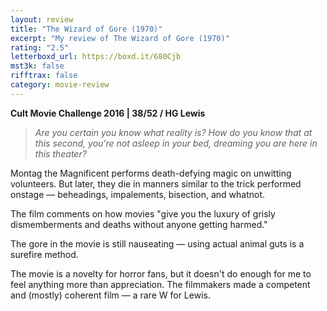 ```yaml
---
layout: review
title: "The Wizard of Gore (1970)"
excerpt: "My review of The Wizard of Gore (1970)"
rating: "2.5"
letterboxd_url: https://boxd.it/680Cjb
mst3k: false
rifftrax: false
category: movie-review
---
```


<b>Cult Movie Challenge 2016 | 38/52 / HG Lewis</b>

<blockquote><i>Are you certain you know what reality is? How do you know that at this second, you're not asleep in your bed, dreaming you are here in this theater?</i></blockquote>
Montag the Magnificent performs death-defying magic on unwitting volunteers. But later, they die in manners similar to the trick performed onstage — beheadings, impalements, bisection, and whatnot.

The film comments on how movies "give you the luxury of grisly dismemberments and deaths without anyone getting harmed."

The gore in the movie is still nauseating — using actual animal guts is a surefire method.

The movie is a novelty for horror fans, but it doesn't do enough for me to feel anything more than appreciation. The filmmakers made a competent and (mostly) coherent film — a rare W for Lewis.
